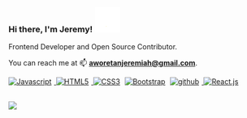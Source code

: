 ### Hi there, I'm Jeremy! <img src="assets/media/wave.gif" width="50px">

Frontend Developer and Open Source Contributor.

You can reach me at 📫 **[aworetanjeremiah@gmail.com](mailto:aworetanjeremiah@gmail.com)**.

<a title="JavaScript" href="https://developer.mozilla.org/en-US/docs/Web/JavaScript" target="_blank" rel="noreferrer">
  <img src="https://raw.githubusercontent.com/danielcranney/readme-generator/main/public/icons/skills/javascript-colored.svg" width="30" height="30" alt="Javascript" style="margin-right: 5px;" />
</a>
<a title="HTML" href="https://developer.mozilla.org/en-US/docs/Glossary/HTML5" target="_blank" rel="noreferrer">
  <img src="https://raw.githubusercontent.com/danielcranney/readme-generator/main/public/icons/skills/html5-colored.svg" width="30" height="30" alt="HTML5" style="margin-right: 5px;" />
</a>
<a title="CSS" href="https://www.w3.org/TR/CSS/#css" target="_blank" rel="noreferrer">
  <img src="https://raw.githubusercontent.com/danielcranney/readme-generator/main/public/icons/skills/css3-colored.svg" width="30" height="30" alt="CSS3" style="margin-right: 5px;" /></a>
<a title="Bootstrap" href="https://getbootstrap.com/" target="_blank" rel="noreferrer">
  <img src="https://raw.githubusercontent.com/danielcranney/readme-generator/main/public/icons/skills/bootstrap-colored.svg" width="35" height="35" alt="Bootstrap" style="margin-right: 5px;" /></a>
<a title="git" href="https://git-scm.com" target="_blank">
  <img src="https://www.vectorlogo.zone/logos/git-scm/git-scm-icon.svg" alt="github" width="30" height="30" style="margin-right: 5px;" />
</a>
<a title="React.js" href="https://reactjs.org/" target="_blank" rel="noreferrer">
  <img src="https://raw.githubusercontent.com/danielcranney/readme-generator/main/public/icons/skills/react-colored.svg" width="35" height="35" alt="React.js" style="margin-right: 5px;" /></a>
  
<br />
<br />

![](https://komarev.com/ghpvc/?username=jeremiey)

<!--
**jeremiey/jeremiey** is a ✨ _special_ ✨ repository because its `README.md` (this file) appears on your GitHub profile.
-->
